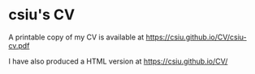 # csiu's CV

A printable copy of my CV is available at https://csiu.github.io/CV/csiu-cv.pdf

I have also produced a HTML version at https://csiu.github.io/CV/
